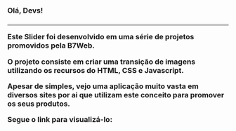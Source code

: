 <h3> Olá, Devs! <h3>

<hr>

Este Slider foi desenvolvido em uma série de projetos promovidos pela B7Web. 

O projeto consiste em criar uma transição de imagens utilizando os recursos do HTML, CSS e Javascript.

Apesar de simples, vejo uma aplicação muito vasta em diversos sites por ai que utilizam este conceito para promover os seus produtos.

Segue o link para visualizá-lo: 
